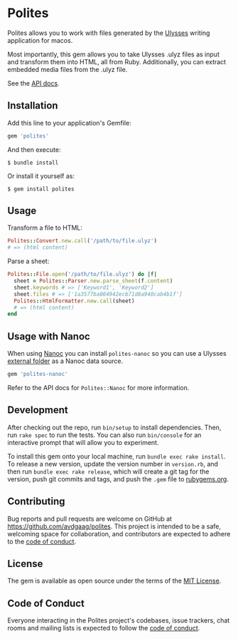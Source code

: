 # Polites

Polites allows you to work with files generated by the [Ulysses](https://ulysses.app) writing application for macos.

Most importantly, this gem allows you to take Ulysses .ulyz files as input and transform them into HTML, all from Ruby. Additionally, you can extract embedded media files from the .ulyz file.

See the [API docs](https://rubydoc.info/gems/polites).

## Installation

Add this line to your application's Gemfile:

```ruby
gem 'polites'
```

And then execute:

    $ bundle install

Or install it yourself as:

    $ gem install polites

## Usage

Transform a file to HTML:

```ruby
Polites::Convert.new.call('/path/to/file.ulyz')
# => (html content)
```

Parse a sheet:

```ruby
Polites::File.open('/path/to/file.ulyz') do |f|
  sheet = Polites::Parser.new.parse_sheet(f.content)
  sheet.keywords # => ['Keyword1', 'Keyword2']
  sheet.files # => ['1a3577ba004942ecb71d8a940cab4b1f']
  Polites::HtmlFormatter.new.call(sheet)
  # => (html content)
end
```

## Usage with Nanoc

When using [Nanoc](https://nanoc.ws) you can install `polites-nanoc` so you can use a Ulysses [external folder](https://ulysses.app/tutorials/external-folders) as a Nanoc data source.

```ruby
gem 'polites-nanoc'
```

Refer to the API docs for `Polites::Nanoc` for more information.

## Development

After checking out the repo, run `bin/setup` to install dependencies. Then, run `rake spec` to run the tests. You can also run `bin/console` for an interactive prompt that will allow you to experiment.

To install this gem onto your local machine, run `bundle exec rake install`. To release a new version, update the version number in `version.rb`, and then run `bundle exec rake release`, which will create a git tag for the version, push git commits and tags, and push the `.gem` file to [rubygems.org](https://rubygems.org).

## Contributing

Bug reports and pull requests are welcome on GitHub at https://github.com/avdgaag/polites. This project is intended to be a safe, welcoming space for collaboration, and contributors are expected to adhere to the [code of conduct](https://github.com/avdgaag/polites/blob/master/CODE_OF_CONDUCT.md).

## License

The gem is available as open source under the terms of the [MIT License](https://opensource.org/licenses/MIT).

## Code of Conduct

Everyone interacting in the Polites project's codebases, issue trackers, chat rooms and mailing lists is expected to follow the [code of conduct](https://github.com/avdgaag/polites/blob/master/CODE_OF_CONDUCT.md).
